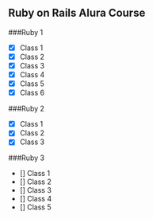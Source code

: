 ## Ruby on Rails Alura Course

###Ruby 1
- [x] Class 1
- [x] Class 2
- [x] Class 3
- [x] Class 4
- [x] Class 5
- [x] Class 6

###Ruby 2
- [x] Class 1
- [x] Class 2
- [x] Class 3

###Ruby 3
- [] Class 1
- [] Class 2
- [] Class 3
- [] Class 4
- [] Class 5